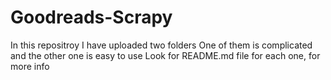 # Goodreads-Scrapy
In this repositroy I have uploaded two folders
One of them is complicated and the other one is easy to use
Look for README.md file for each one, for more info
